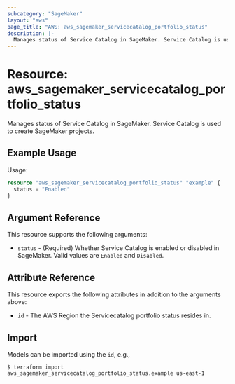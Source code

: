 ```yaml
---
subcategory: "SageMaker"
layout: "aws"
page_title: "AWS: aws_sagemaker_servicecatalog_portfolio_status"
description: |-
  Manages status of Service Catalog in SageMaker. Service Catalog is used to create SageMaker projects.
---
```


# Resource: aws_sagemaker_servicecatalog_portfolio_status

Manages status of Service Catalog in SageMaker. Service Catalog is used to create SageMaker projects.

## Example Usage

Usage:

```terraform
resource "aws_sagemaker_servicecatalog_portfolio_status" "example" {
  status = "Enabled"
}
```

## Argument Reference

This resource supports the following arguments:

* `status` - (Required) Whether Service Catalog is enabled or disabled in SageMaker. Valid values are `Enabled` and `Disabled`.

## Attribute Reference

This resource exports the following attributes in addition to the arguments above:

* `id` - The AWS Region the Servicecatalog portfolio status resides in.

## Import

Models can be imported using the `id`, e.g.,

```
$ terraform import aws_sagemaker_servicecatalog_portfolio_status.example us-east-1
```
